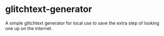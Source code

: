 # glitchtext-generator

A simple glitchtext generator for local use to save the extra step of looking one up on the internet.
